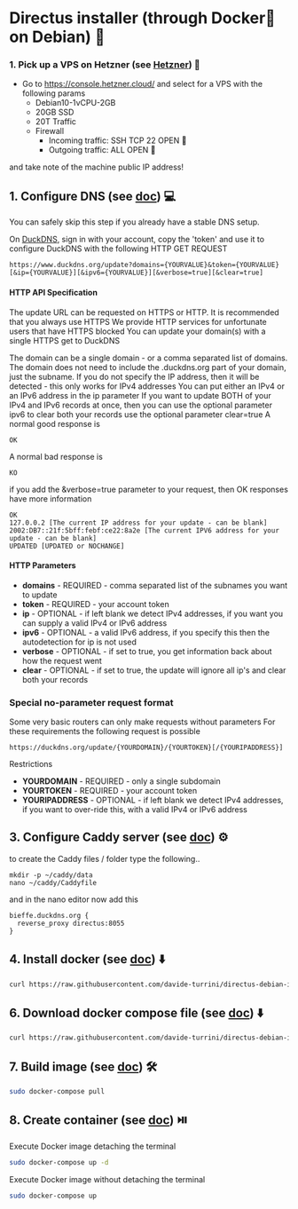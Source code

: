 # Directus installer (through Docker🐳 on Debian) 🚀
### 1. Pick up a VPS on Hetzner (see [Hetzner](https://console.hetzner.cloud/)) 💸

- Go to https://console.hetzner.cloud/ and select for a VPS with the following params
    - Debian10-1vCPU-2GB
    - 20GB SSD
    - 20T Traffic
    - Firewall
        - Incoming traffic: SSH TCP 22 OPEN 🚨
        - Outgoing traffic: ALL OPEN 🚨

and take note of the machine public IP address!

## 1. Configure DNS (see [doc](https://indomus.it/guide/come-installare-e-configurare-caddy-con-docker-su-raspbian-di-raspberry-pi/)) 💻

You can safely skip this step if you already have a stable DNS setup.


On [DuckDNS](https://www.duckdns.org/captcha), sign in with your account, copy the 'token' and use it to configure DuckDNS with the following HTTP GET REQUEST

```
https://www.duckdns.org/update?domains={YOURVALUE}&token={YOURVALUE}[&ip={YOURVALUE}][&ipv6={YOURVALUE}][&verbose=true][&clear=true]
```

#### HTTP API Specification
The update URL can be requested on HTTPS or HTTP. It is recommended that you always use HTTPS
We provide HTTP services for unfortunate users that have HTTPS blocked
You can update your domain(s) with a single HTTPS get to DuckDNS

The domain can be a single domain - or a comma separated list of domains.
The domain does not need to include the .duckdns.org part of your domain, just the subname.
If you do not specify the IP address, then it will be detected - this only works for IPv4 addresses
You can put either an IPv4 or an IPv6 address in the ip parameter
If you want to update BOTH of your IPv4 and IPv6 records at once, then you can use the optional parameter ipv6
to clear both your records use the optional parameter clear=true
A normal good response is

```
OK
```
A normal bad response is
```
KO
```
if you add the &verbose=true parameter to your request, then OK responses have more information

```
OK 
127.0.0.2 [The current IP address for your update - can be blank]
2002:DB7::21f:5bff:febf:ce22:8a2e [The current IPV6 address for your update - can be blank]
UPDATED [UPDATED or NOCHANGE]
```

#### HTTP Parameters
- **domains** - REQUIRED - comma separated list of the subnames you want to update
- **token** - REQUIRED - your account token
- **ip** - OPTIONAL - if left blank we detect IPv4 addresses, if you want you can supply a valid IPv4 or IPv6 address
- **ipv6** - OPTIONAL - a valid IPv6 address, if you specify this then the autodetection for ip is not used
- **verbose** - OPTIONAL - if set to true, you get information back about how the request went
- **clear** - OPTIONAL - if set to true, the update will ignore all ip's and clear both your records




### Special no-parameter request format
Some very basic routers can only make requests without parameters
For these requirements the following request is possible

```
https://duckdns.org/update/{YOURDOMAIN}/{YOURTOKEN}[/{YOURIPADDRESS}]
```

Restrictions
- **YOURDOMAIN** - REQUIRED - only a single subdomain
- **YOURTOKEN** - REQUIRED - your account token
- **YOURIPADDRESS** - OPTIONAL - if left blank we detect IPv4 addresses, if you want to over-ride this, with a valid IPv4 or IPv6 address

## 3. Configure Caddy server (see [doc](https://caddyserver.com/)) ⚙️
to create the Caddy files / folder type the following..

```
mkdir -p ~/caddy/data
nano ~/caddy/Caddyfile
```

and in the nano editor now add this

```
bieffe.duckdns.org { 
  reverse_proxy directus:8055
}
```


## 4. Install docker (see [doc](https://docs.docker.com/engine/install/debian/)) ⬇️
```bash
curl https://raw.githubusercontent.com/davide-turrini/directus-debian-installer/master/install.sh > install.sh && chmod +x install.sh && sudo ./install.sh && rm -rf install.sh
```

## 6. Download docker compose file (see [doc](https://strapi.io/documentation/developer-docs/latest/setup-deployment-guides/installation/docker.html#creating-a-strapi-project)) ⬇️
```bash
curl https://raw.githubusercontent.com/davide-turrini/directus-debian-installer/master/docker-compose.yaml > docker-compose.yaml
```

## 7. Build image (see [doc](https://strapi.io/documentation/developer-docs/latest/setup-deployment-guides/installation/docker.html#creating-a-strapi-project)) 🛠️
```bash
sudo docker-compose pull
```

## 8. Create container (see [doc](https://strapi.io/documentation/developer-docs/latest/setup-deployment-guides/installation/docker.html#creating-a-strapi-project)) ⏯️
Execute Docker image detaching the terminal
```bash
sudo docker-compose up -d
```
Execute Docker image without detaching the terminal
```bash
sudo docker-compose up
```